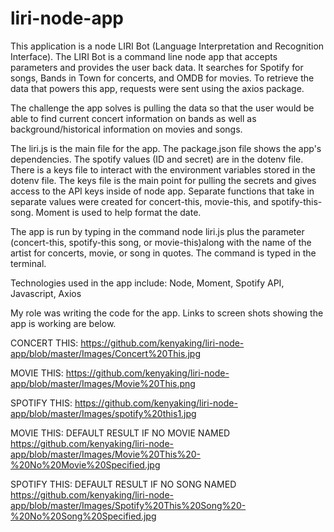 # liri-node-app


This application is a node LIRI Bot (Language Interpretation and Recognition Interface). The LIRI Bot is a command line node app that accepts parameters and provides the user back data. It searches for Spotify for songs, Bands in Town for concerts, and OMDB for movies. To retrieve the data that powers this app, requests were sent using the axios package. 

The challenge the app solves is pulling the data so that the user would be able to find current concert information on bands as well as background/historical information on movies and songs. 

The liri.js is the main file for the app. The package.json file shows the app's dependencies. The spotify values (ID and secret) are in the dotenv file. There is a keys file to interact with the environment variables stored in the dotenv file. The keys file is the main point for pulling the secrets and gives access to the API keys inside of node app. Separate functions that take in separate values were created for concert-this, movie-this, and spotify-this-song. Moment is used to help format the date. 

The app is run by typing in the command node liri.js plus the parameter (concert-this, spotify-this song, or movie-this)along with the name of the artist for concerts, movie, or song in quotes. The command is typed in the terminal. 

Technologies used in the app include: Node, Moment, Spotify API, Javascript, Axios

My role was writing the code for the app. Links to screen shots showing the app is working are below.

CONCERT THIS:
https://github.com/kenyaking/liri-node-app/blob/master/Images/Concert%20This.jpg

MOVIE THIS:
https://github.com/kenyaking/liri-node-app/blob/master/Images/Movie%20This.png

SPOTIFY THIS:
https://github.com/kenyaking/liri-node-app/blob/master/Images/spotify%20this1.jpg

MOVIE THIS: DEFAULT RESULT IF NO MOVIE NAMED 
https://github.com/kenyaking/liri-node-app/blob/master/Images/Movie%20This%20-%20No%20Movie%20Specified.jpg 

SPOTIFY THIS: DEFAULT RESULT IF NO SONG NAMED
https://github.com/kenyaking/liri-node-app/blob/master/Images/Spotify%20This%20Song%20-%20No%20Song%20Specified.jpg

